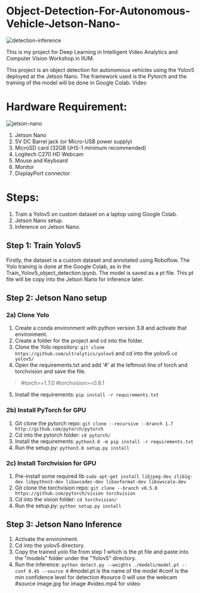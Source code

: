 # Object-Detection-For-Autonomous-Vehicle-Jetson-Nano-
![detection-inference](https://user-images.githubusercontent.com/73321317/184523962-cdc3f439-8109-432c-aef8-8d1d54136a6a.jpg)

This is my project for Deep Learning in Intelligent Video Analytics and Computer Vision Workshop in IIUM.

This project is an object detection for autonomous vehicles using the Yolov5 deployed at the Jetson Nano. The framework used is the Pytorch and the training of the model will be done in Google Colab. 
Video

# Hardware Requirement:
![jetson-nano](https://user-images.githubusercontent.com/73321317/184523855-dccd188b-28bd-459e-a13c-0118a0ed8810.jpg)
1. Jetson Nano
2. 5V DC Barrel jack (or Micro-USB power supply)
3. MicroSD card (32GB UHS-1 minimum recommended)
4. Logitech C270 HD Webcam
5. Mouse and Keyboard
6. Monitor
7. DisplayPort connector


# Steps:
1. Train a Yolov5 on custom dataset on a laptop using Google Colab.
2. Jetson Nano setup. 
3. Inference on Jetson Nano.

## Step 1: Train Yolov5
Firstly, the dataset is a custom dataset and annotated using Roboflow. 
The Yolo training is done at the Google Colab, as in the Train_Yolov5_object_detection.ipynb. 
The model is saved as a pt file.
This pt file will be copy into the Jetson Nano for inference later.

## Step 2: Jetson Nano setup
### 2a) Clone Yolo
1. Create a conda environment with python version 3.8 and activate that environment.
2. Create a folder for the project and cd into the folder.
3. Clone the Yolo repository: `git clone https://github.com/ultralytics/yolov5` and cd into the yolov5 `cd yolov5/`
4. Open the requirements.txt and add '#' at the leftmost line of torch and torchvision and save the file. 
> #torch>=1.7.0 #torchvision>=0.8.1
5. Install the requirements: `pip install -r requirements.txt`

### 2b) Install PyTorch for GPU
1. Git clone the pytorch repo: `git clone --recursive --branch 1.7 http://github.com/pytorch/pytorch`
2. Cd into the pytorch folder: `cd pytorch/`
3. Install the requirements: `python3.8 -m pip install -r requirements.txt`
4. Run the setup.py: `python3.8 setup.py install`

### 2c) Install Torchvision for GPU
1. Pre-install some required lib `sudo apt-get install libjpeg-dev zlib1g-dev libpython3-dev libavcodec-dev libavformat-dev libswscale-dev`
2. Git clone the torchvision repo: `git clone --branch v0.5.0 https://github.com/pytorch/vision torchvision`
3. Cd into the vision folder: `cd torchvision/`
4. Run the setup.py: `python setup.py install`

## Step 3: Jetson Nano Inference
1. Activate the environment.
2. Cd into the yolov5 directory.
3. Copy the trained yolo file from step 1 which is the pt file and paste into the "models" folder under the "Yolov5" directory.
4. Run the inference: `python detect.py --weights ./models/model.pt --conf 0.45 --source 0` 
#model.pt is the name of the model
#conf is the min confidence level for detection 
#source 0 will use the webcam
#source image.jpg for image
#video.mp4 for video                                   


